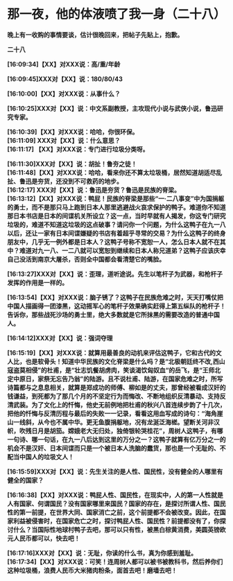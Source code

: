 那一夜，他的体液喷了我一身（二十八）
====

			

**晚上有一收购的事情要谈，估计很晚回来，把帖子先贴上，抱歉。**

**二十八**

  
**[16:09:34]【XX】对XXX说：高/重/年龄**

**[16:09:45]XXX对【XX】说：180/80/43**

**[16:10:00]【XX】对XXX说：从事什么？**

**[16:10:25]XXX对【XX】说：中文系副教授，主攻现代小说与武侠小说，鲁迅研究专家。**

**[16:10:39]【XX】对XXX说：哈哈，你很环保。  
[16:11:09] XXX对【XX】说：什么意思？  
[16:11:17] 【XX】对XXX说：专门进行垃圾分类呀。**

**[16:11:30]XXX对【XX】说：胡扯！鲁夯之徒！  
[16:11:48]【XX】对XXX说：哈哈，看来你还不算太垃圾桶，居然知道胡适尽乱扯、鲁迅是夯货，还没到不可救药的地步。  
[16:12:17] XXX对【XX】说：鲁迅是夯货？鲁迅是民族的脊梁。  
[16:13:12]【XX】对XXX说：鸭屁！民族的脊梁是那些“一·二八事变”中为国捐躯的勇士，而不是那只马上跑到日本人那里逃避战火哀求保护的鸭子。难道你不知道那日本书店是日本的间谍机关所设立？这一点，当时早就有人揭发，你这专门研究垃圾的，难道不知道这垃圾的这点破事？请问你一个问题，为什么这鸭子在九一八以后，还让一家有日本间谍嫌疑的书店有着超乎寻常的交易？为什么这鸭子的终身朋友中，几乎无一例外都是日本人？这鸭子号称不宽恕一人，怎么日本人就不在其中？难道对九一八、一二八就可以宽恕到继续和日本人称兄道弟？这鸭子应该庆幸自己没活到南京大屠杀，否则全中国都会看清楚它的嘴脸。**

**[16:13:27]XXX对【XX】说：歪理，道听途说。先生以笔杆子为武器，和枪杆子发挥的作用是一样的。**

**[16:13:54]【XX】对XXX说：脑子锈了？这鸭子在民族危难之时，天天打嘴仗把中国人描画得一团漆黑，这动摇军心的笔杆子效果确实赶得上第五纵队的枪杆子！告诉你，那些战死沙场的勇士里，绝大多数就是它所抹黑的需要改造的普通中国人。**

**[16:14:12]XXX对【XX】说：强词夺理**

**[16:15:19]【XX】对XXX说：就算用最善良的动机来评估这鸭子，它和古代的文人比，也是软骨头！知道中华民族的文化脊梁是什么吗？是“北极朝廷终不改,西山寇盗莫相侵”的杜甫，是“壮志饥餐胡虏肉，笑谈渴饮匈奴血“的岳飞，是“王师北定中原日，家祭无忘告乃翁”的陆游。且不说杜甫、陆游，在国家危难之时，所写诗篇都与之息息相关，就算是郑成功的师傅、柳如是的丈夫，那曾经被看成汉奸的钱谦益，到死都为了那几个月的不坚定行为而悔改、不断地组织反清暴动、支持反清武装。为了文化上的忏悔，他史无前例地把杜甫的秋兴八首连续步韵了十几次，把他的忏悔与反清历程与最后的失败一一记录，看看这用血写成的诗句：“海角崖山一线斜，从今也不属中华。更无鱼腹捐躯地，况有龙涎泛海槎。望断关河非汉帜，吹残日月是胡笳。嫦娥老大无归处，独倚银轮哭桂花”，周树人这鸭子，有哪一句诗、哪一句话，在九一八后达到这里的万分之一？这鸭子就算有亿万分之一的机会不是汉奸、日本间谍而只是一个被日本人洗脑的蠢货，那也是一个无耻的、不配当中国人的垃圾文人！**

**[16:15:59]XXX对【XX】说：先生关注的是人性、国民性，没有健全的人哪里有健全的国家？**

**[16:16:38]【XX】对XXX说：鸭屁人性、国民性，在现实中，人的第一人性就是人有国家、何谓国民？没有国家哪里来国民？国家的存在，是探讨所谓人性、国民性的第一前提，在世界大同、国家消亡之前，这个前提都不会被改变。因此，在国家利益被侵害时，在国家危亡之时，探讨鸭屁人性、国民性？前提都没有了，你探讨什么？当国际性地球村鸭子去吧，那可以只有性，被黑白棕黄消费，美圆英镑欧元人民币都可以，快去吧！**

**[16:17:16]XXX对【XX】说：无耻，你读的什么书，真为你感到羞耻。  
[16:17:34]【XX】对XXX说：可笑！连周树人都可以被书被教科书，然后养你们这种垃圾桶，浪费人民币大米猪肉粉条，面首去吧！磨墙去吧！**  
  

